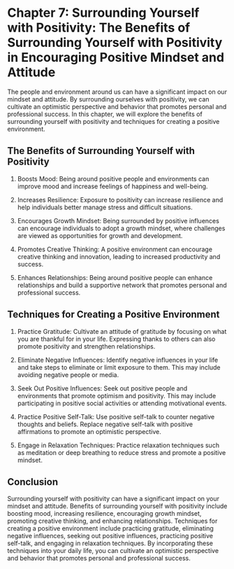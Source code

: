 Chapter 7: Surrounding Yourself with Positivity: The Benefits of Surrounding Yourself with Positivity in Encouraging Positive Mindset and Attitude
==================================================================================================================================================

The people and environment around us can have a significant impact on our mindset and attitude. By surrounding ourselves with positivity, we can cultivate an optimistic perspective and behavior that promotes personal and professional success. In this chapter, we will explore the benefits of surrounding yourself with positivity and techniques for creating a positive environment.

The Benefits of Surrounding Yourself with Positivity
----------------------------------------------------

1. Boosts Mood: Being around positive people and environments can improve mood and increase feelings of happiness and well-being.

2. Increases Resilience: Exposure to positivity can increase resilience and help individuals better manage stress and difficult situations.

3. Encourages Growth Mindset: Being surrounded by positive influences can encourage individuals to adopt a growth mindset, where challenges are viewed as opportunities for growth and development.

4. Promotes Creative Thinking: A positive environment can encourage creative thinking and innovation, leading to increased productivity and success.

5. Enhances Relationships: Being around positive people can enhance relationships and build a supportive network that promotes personal and professional success.

Techniques for Creating a Positive Environment
----------------------------------------------

1. Practice Gratitude: Cultivate an attitude of gratitude by focusing on what you are thankful for in your life. Expressing thanks to others can also promote positivity and strengthen relationships.

2. Eliminate Negative Influences: Identify negative influences in your life and take steps to eliminate or limit exposure to them. This may include avoiding negative people or media.

3. Seek Out Positive Influences: Seek out positive people and environments that promote optimism and positivity. This may include participating in positive social activities or attending motivational events.

4. Practice Positive Self-Talk: Use positive self-talk to counter negative thoughts and beliefs. Replace negative self-talk with positive affirmations to promote an optimistic perspective.

5. Engage in Relaxation Techniques: Practice relaxation techniques such as meditation or deep breathing to reduce stress and promote a positive mindset.

Conclusion
----------

Surrounding yourself with positivity can have a significant impact on your mindset and attitude. Benefits of surrounding yourself with positivity include boosting mood, increasing resilience, encouraging growth mindset, promoting creative thinking, and enhancing relationships. Techniques for creating a positive environment include practicing gratitude, eliminating negative influences, seeking out positive influences, practicing positive self-talk, and engaging in relaxation techniques. By incorporating these techniques into your daily life, you can cultivate an optimistic perspective and behavior that promotes personal and professional success.
